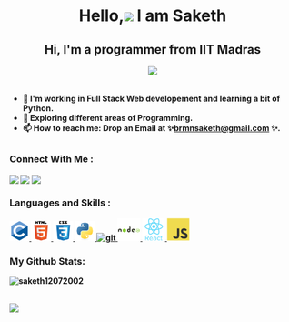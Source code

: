 <h1 align="center"><b>Hello,<img src="https://media.giphy.com/media/hvRJCLFzcasrR4ia7z/giphy.gif" width="10px"> I am Saketh<b></h1>
<h2 align="center">Hi, I'm a programmer from IIT Madras</h2>

 <p align="center"> <img src="https://komarev.com/ghpvc/?username=saketh12072002&label=Profile%20Views&color=0e75b6&style=flat"/> </p>
 
##
 - 🔭  I'm working in Full Stack Web developement and learning a bit of <b>Python</b>.
 - 🌱  Exploring different areas of Programming.
 - 📫 How to reach me: Drop an Email at ✨brmnsaketh@gmail.com ✨.
##

<h3><b>Connect With Me :</b></h3>
<p align="left">
    <a href=https://twitter.com/12Iamsaketh target="blank"><img align="center" 
            src="https://cdn.iconscout.com/icon/free/png-256/twitter-241-721979.png" height="35"></a>
    <a href=https://www.instagram.com/iamsaketh.1207/ target="blank"><img align="center"
            src="https://cdn.iconscout.com/icon/free/png-64/instagram-216-721958.png" height="35"></a>
    <a href="https://www.facebook.com/lucky.bokka.7/" target="blank"><img align="center"
            src="https://cdn.iconscout.com/icon/free/png-64/facebook-2038471-1718509.png" height="35"></a></p>

   <h3 align="left"><b>Languages and Skills :</b></h3>
   <a href="https://www.cprogramming.com/" target="_blank"> <img
            src="https://raw.githubusercontent.com/devicons/devicon/master/icons/c/c-original.svg" alt="c" width="35"
            height="35" /> </a>
   <a href="https://www.w3.org/html/" target="_blank"> <img
            src="https://raw.githubusercontent.com/devicons/devicon/master/icons/html5/html5-original-wordmark.svg"
             width="35" height="35"/> </a>
   <a href="https://www.w3schools.com/css/" target="_blank">
        <img src="https://raw.githubusercontent.com/devicons/devicon/master/icons/css3/css3-original-wordmark.svg"
             width="35" height="35"/> </a>  
   <a href="https://www.python.org" target="_blank"> <img
            src="https://raw.githubusercontent.com/devicons/devicon/master/icons/python/python-original.svg"
             width="35" height="35"/> </a>
  <a href="https://git-scm.com/" target="_blank" title ="git"> <img
            src="https://www.vectorlogo.zone/logos/git-scm/git-scm-icon.svg" alt="git" width="40" height="40" /> </a>
  <a href="https://nodejs.org" target="_blank" title ="Node.js"> <img
            src="https://raw.githubusercontent.com/devicons/devicon/master/icons/nodejs/nodejs-original-wordmark.svg"
            alt="nodejs" width="40" height="40" /> </a>
  <a href="https://reactjs.org/" target="_blank" title ="React.js"> <img
            src="https://raw.githubusercontent.com/devicons/devicon/master/icons/react/react-original-wordmark.svg"
            alt="react" width="40" height="40" /> </a>
     <a href="https://developer.mozilla.org/en-US/docs/Web/JavaScript" target="_blank" title ="JavaScript"> <img
            src="https://raw.githubusercontent.com/devicons/devicon/master/icons/javascript/javascript-original.svg"
            alt="javascript" width="40" height="40" /> </a><br>
 
 <h3><b>My Github Stats:</b></h3>
 <p> <img src="https://github-readme-stats.vercel.app/api?username=saketh12072002&show_icons=true&theme=gotham" alt="saketh12072002"/></p><br>
<div>
    <a href="https://github.com/anuraghazra/github-readme-stats">
      <img width=500 src="https://github-readme-stats.vercel.app/api/top-langs/?username=saketh12072002&langs_count=20&theme=highcontrast&layout=compact&custom_title=Most used languages on GitHub" />
    </a>
</div>
